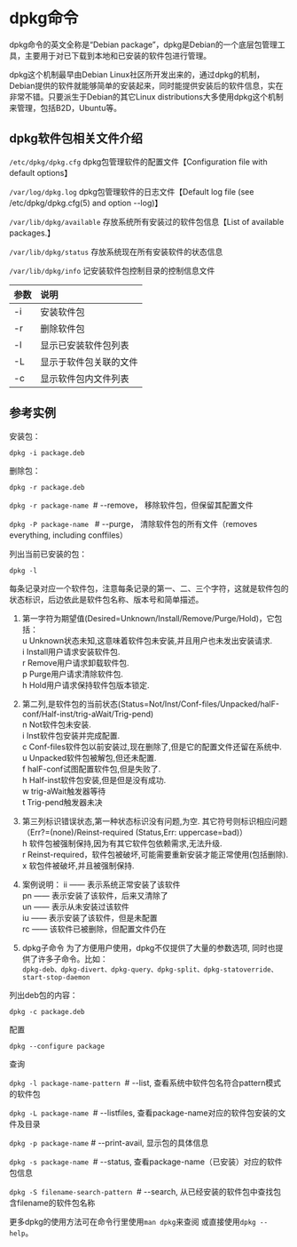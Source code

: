# dpkg命令
dpkg命令的英文全称是“Debian package”，dpkg是Debian的一个底层包管理工具，主要用于对已下载到本地和已安装的软件包进行管理。

dpkg这个机制最早由Debian Linux社区所开发出来的，通过dpkg的机制，Debian提供的软件就能够简单的安装起来，同时能提供安装后的软件信息，实在非常不错。只要派生于Debian的其它Linux distributions大多使用dpkg这个机制来管理，包括B2D，Ubuntu等。
## dpkg软件包相关文件介绍

`/etc/dpkg/dpkg.cfg` dpkg包管理软件的配置文件【Configuration file with default options】

`/var/log/dpkg.log`  dpkg包管理软件的日志文件【Default log file (see /etc/dpkg/dpkg.cfg(5) and option --log)】

`/var/lib/dpkg/available`  存放系统所有安装过的软件包信息【List of available packages.】

`/var/lib/dpkg/status`   存放系统现在所有安装软件的状态信息

`/var/lib/dpkg/info`   记安装软件包控制目录的控制信息文件


| 参数| 说明|
| :-------- | :--------| 
|-i	 |安装软件包 |
|-r |	删除软件包 |
|-l |	显示已安装软件包列表 |
|-L |	显示于软件包关联的文件 |
|-c |	显示软件包内文件列表 |
## 参考实例

安装包：
```
dpkg -i package.deb 
```
删除包：
```
dpkg -r package.deb  
```
`dpkg -r package-name`  # --remove， 移除软件包，但保留其配置文件

`dpkg -P package-name ` # --purge， 清除软件包的所有文件（removes everything, including conffiles）

列出当前已安装的包：
```
dpkg -l 
```
每条记录对应一个软件包，注意每条记录的第一、二、三个字符，这就是软件包的状态标识，后边依此是软件包名称、版本号和简单描述。

1. 第一字符为期望值(Desired=Unknown/Install/Remove/Purge/Hold)，它包括：  
  u  Unknown状态未知,这意味着软件包未安装,并且用户也未发出安装请求.  
  i  Install用户请求安装软件包.  
  r  Remove用户请求卸载软件包.  
  p  Purge用户请求清除软件包.  
  h  Hold用户请求保持软件包版本锁定.  

2. 第二列,是软件包的当前状态(Status=Not/Inst/Conf-files/Unpacked/halF-conf/Half-inst/trig-aWait/Trig-pend)  
  n  Not软件包未安装.  
  i  Inst软件包安装并完成配置.  
  c  Conf-files软件包以前安装过,现在删除了,但是它的配置文件还留在系统中.  
  u  Unpacked软件包被解包,但还未配置.  
  f  halF-conf试图配置软件包,但是失败了.  
  h  Half-inst软件包安装,但是但是没有成功.  
  w trig-aWait触发器等待  
  t Trig-pend触发器未决  

3. 第三列标识错误状态,第一种状态标识没有问题,为空. 其它符号则标识相应问题（Err?=(none)/Reinst-required (Status,Err: uppercase=bad)）  
  h  软件包被强制保持,因为有其它软件包依赖需求,无法升级.  
  r  Reinst-required，软件包被破坏,可能需要重新安装才能正常使用(包括删除).  
  x  软包件被破坏,并且被强制保持.  

4. 案例说明：
  ii —— 表示系统正常安装了该软件  
  pn —— 表示安装了该软件，后来又清除了  
  un —— 表示从未安装过该软件  
  iu —— 表示安装了该软件，但是未配置  
  rc —— 该软件已被删除，但配置文件仍在  
5. dpkg子命令
为了方便用户使用，dpkg不仅提供了大量的参数选项, 同时也提供了许多子命令。比如：  
`dpkg-deb、dpkg-divert、dpkg-query、dpkg-split、dpkg-statoverride、start-stop-daemon`

列出deb包的内容：
```
dpkg -c package.deb 
```
配置
```
dpkg --configure package 
```
查询

`dpkg -l package-name-pattern`  # --list, 查看系统中软件包名符合pattern模式的软件包

`dpkg -L package-name`  # --listfiles, 查看package-name对应的软件包安装的文件及目录

`dpkg -p package-name` # --print-avail, 显示包的具体信息

`dpkg -s package-name`  # --status, 查看package-name（已安装）对应的软件包信息

`dpkg -S filename-search-pattern`  # --search, 从已经安装的软件包中查找包含filename的软件包名称

更多dpkg的使用方法可在命令行里使用`man dpkg`来查阅 或直接使用`dpkg --help`。
